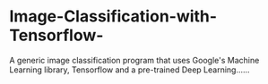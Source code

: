 # Image-Classification-with-Tensorflow-
A generic image classification program that uses Google's Machine Learning library, Tensorflow and a pre-trained Deep Learning......
